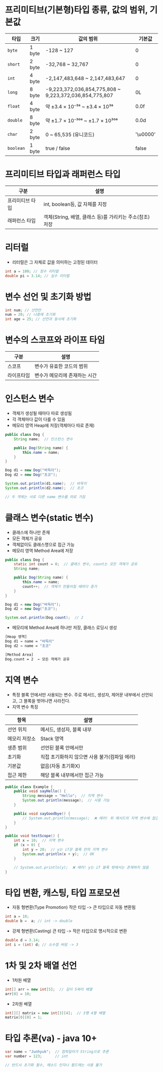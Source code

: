# 프리미티브(기본형)타입 종류, 값의 범위, 기본값
| 타입       | 크기     | 값의 범위                                | 기본값    |
|------------|----------|-------------------------------------------|-----------|
| `byte`     | 1 byte   | -128 ~ 127                                | 0         |
| `short`    | 2 byte   | -32,768 ~ 32,767                          | 0         |
| `int`      | 4 byte   | -2,147,483,648 ~ 2,147,483,647            | 0         |
| `long`     | 8 byte   | -9,223,372,036,854,775,808 ~ 9,223,372,036,854,775,807 | 0L        |
| `float`    | 4 byte   | 약 ±3.4 × 10⁻³⁸ ~ ±3.4 × 10³⁸             | 0.0f      |
| `double`   | 8 byte   | 약 ±1.7 × 10⁻³⁰⁸ ~ ±1.7 × 10³⁰⁸            | 0.0d      |
| `char`     | 2 byte   | 0 ~ 65,535 (유니코드)                     | '\u0000'  |
| `boolean`  | 1 byte   | true / false                              | false     |

# 프리미티브 타입과 래퍼런스 타입
|구분    |설명      |
|------|---------|
|프리미티브 타입|int, boolean등, 값 자체를 지정|
|래퍼런스 타입|객체(String, 배열, 클래스 등)를 가리키는 주소(참조) 저장|

# 리터럴
- 리터럴은 그 자체로 값을 의미하는 고정된 데이터
```java
int a = 100; // 정수 리터럴
double pi = 3.14; // 실수 리터럴
```

# 변수 선언 및 초기화 방법
```java
int num; // 선언만
num = 20; // 나중에 초기화
int age = 25; // 선언과 동시에 초기화
```

# 변수의 스코프와 라이프 타임

|구분    |설명      |
|------|---------|
|스코프|변수가 유효한 코드의 범위|
|라이프타임|변수가 메모리에 존재하는 시간|

# 인스턴스 변수
- 객체가 생성될 때마다 따로 생성됨
- 각 객체마다 값이 다를 수 있음
- 메모리 영역 Heap에 저장(객체마다 따로 존재)
```java
public class Dog {
    String name;  // 인스턴스 변수

    public Dog(String name) {
        this.name = name;
    }
}

Dog d1 = new Dog("바둑이");
Dog d2 = new Dog("초코");

System.out.println(d1.name);  // 바둑이
System.out.println(d2.name);  // 초코

// 두 객체는 서로 다른 name 변수를 따로 가짐
```

# 클래스 변수(static 변수)
- 클래스에 하나만 존재
- 모든 객체가 공유
- 객체없이도 클래스명으로 접근 가능
- 메모리 영역 Method Area에 저장
```java
public class Dog {
    static int count = 0;  // 클래스 변수, count는 모든 객체가 공유
    String name;

    public Dog(String name) {
        this.name = name;
        count++;  // 객체가 만들어질 때마다 증가
    }
}

Dog d1 = new Dog("바둑이");
Dog d2 = new Dog("초코");

System.out.println(Dog.count);  // 2
```
- 메모리에 Method Area에 하나만 저장, 클래스 로딩시 생성
```bash
[Heap 영역]
Dog d1 → name = "바둑이"
Dog d2 → name = "초코"

[Method Area]
Dog.count = 2  ← 모든 객체가 공유
```

# 지역 변수
- 특정 블록 안에서만 사용되는 변수. 주로 메서드, 생성자, 제어문 내부에서 선언되고, 그 블록을 벗어나면 사라진다.
- 지역 변수 특징

|항목    |설명           |
|-----|----------------|
|선언 위치|메서드, 생성자, 블록 내부|
|메모리 저장소|Stack 영역|
|생존 범위|선언된 블록 안에서만|
|초기화|직접 초기화하지 않으면 사용 불가(컴파일 에러)|
|기본값|없음(자동 초기화X)|
|접근 제한|해당 블록 내부에서만 접근 가능|

```java
public class Example {
    public void sayHello() {
        String message = "Hello";  // 지역 변수
        System.out.println(message);  // 사용 가능
    }

    public void sayGoodbye() {
        // System.out.println(message);  ❌ 에러! 위 메서드의 지역 변수에 접근 불가
    }
}

public void testScope() {
    int x = 10;  // 지역 변수
    if (x > 0) {
        int y = 20;  // y는 if문 블록 안의 지역 변수
        System.out.println(x + y);  // OK
    }

    // System.out.println(y);  ❌ 에러! y는 if 블록 밖에서는 존재하지 않음
}
```

# 타입 변환, 캐스팅, 타입 프로모션
- 자동 형변환(Type Promotion)
작은 타입 -> 큰 타입으로 자동 변환됨
```java
int a = 10;
double b =  a; // int -> double
```

- 강제 형변환(Casting)
큰 타입 -> 작은 타입으로 명시적으로 변환
```java
double d = 3.14;
int i = (int) d; // 소수점 버림 -> 3
```

# 1차 및 2차 배열 선언
- 1차원 배열
```java
int[] arr = new int[5];  // 길이 5짜리 배열
arr[0] = 10;
```
- 2차원 배열
```java
int[][] matrix = new int[3][4];  // 3행 4열 배열
matrix[0][0] = 1;
```

# 타입 추론(va) - java 10+
```java
var name = "Junhyuk";  // 컴파일러가 String으로 추론
var number = 123;      // int

// 반드시 초기화 필수, 메소드 인자나 필드에는 사용 불가
```
